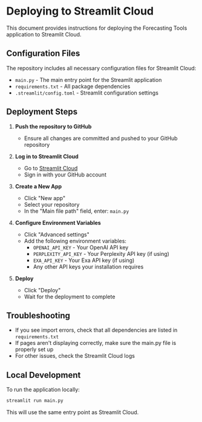 # Deploying to Streamlit Cloud

This document provides instructions for deploying the Forecasting Tools application to Streamlit Cloud.

## Configuration Files

The repository includes all necessary configuration files for Streamlit Cloud:
- `main.py` - The main entry point for the Streamlit application
- `requirements.txt` - All package dependencies
- `.streamlit/config.toml` - Streamlit configuration settings

## Deployment Steps

1. **Push the repository to GitHub**
   - Ensure all changes are committed and pushed to your GitHub repository

2. **Log in to Streamlit Cloud**
   - Go to [Streamlit Cloud](https://streamlit.io/cloud)
   - Sign in with your GitHub account

3. **Create a New App**
   - Click "New app"
   - Select your repository
   - In the "Main file path" field, enter: `main.py`

4. **Configure Environment Variables**
   - Click "Advanced settings"
   - Add the following environment variables:
     - `OPENAI_API_KEY` - Your OpenAI API key
     - `PERPLEXITY_API_KEY` - Your Perplexity API key (if using)
     - `EXA_API_KEY` - Your Exa API key (if using)
     - Any other API keys your installation requires

5. **Deploy**
   - Click "Deploy"
   - Wait for the deployment to complete

## Troubleshooting

- If you see import errors, check that all dependencies are listed in `requirements.txt`
- If pages aren't displaying correctly, make sure the main.py file is properly set up
- For other issues, check the Streamlit Cloud logs

## Local Development

To run the application locally:

```bash
streamlit run main.py
```

This will use the same entry point as Streamlit Cloud. 